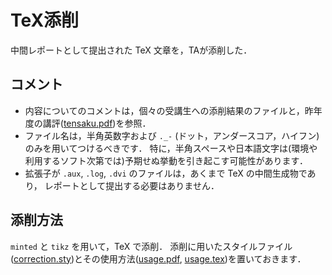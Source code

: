 # TeX添削
中間レポートとして提出された TeX 文章を，TAが添削した．

## コメント
- 内容についてのコメントは，個々の受講生への添削結果のファイルと，昨年度の講評([tensaku.pdf](tensaku.pdf))を参照．
- ファイル名は，半角英数字および `._-` (ドット，アンダースコア，ハイフン) のみを用いてつけるべきです．
  特に，半角スペースや日本語文字は(環境や利用するソフト次第では)予期せぬ挙動を引き起こす可能性があります．
- 拡張子が `.aux`, `.log`, `.dvi` のファイルは，あくまで TeX の中間生成物であり，
  レポートとして提出する必要はありません．

## 添削方法
`minted` と `tikz` を用いて，TeX で添削．
添削に用いたスタイルファイル([correction.sty](correction.sty))とその使用方法([usage.pdf](usage.pdf), [usage.tex](usage.tex))を置いておきます．

